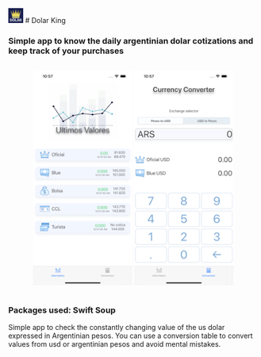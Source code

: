 <img src="https://raw.githubusercontent.com/carlosmariacaraccia/Dolar-King/main/DolarKing.png" width="30px">
 #  Dolar King

### Simple app to know the daily argentinian dolar cotizations and keep track of your purchases

<div class="row">
  <div class="column">
    <p align=center>
      <img src="MainScreenOK.png" width=200 />
      <img src="CurrencyConverterScreenOk.png" width=200 />
    </p>
  </div>
</div>

### Packages used: Swift Soup

Simple app to check the constantly changing value of the us dolar expressed in Argentinian pesos.
You can use a conversion table to convert values from usd or argentinian pesos and avoid mental mistakes.


